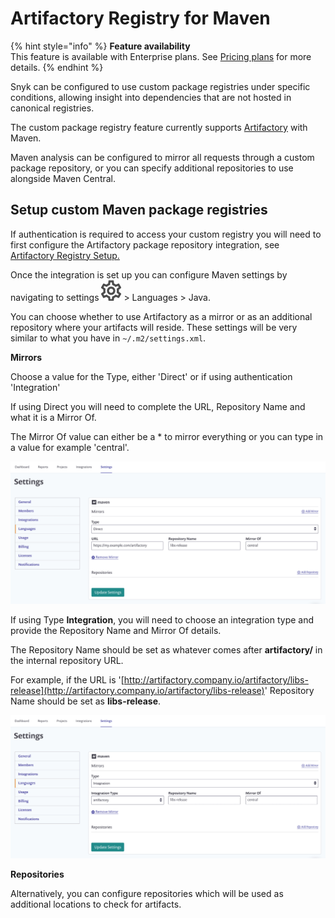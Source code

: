 # Artifactory Registry for Maven

{% hint style="info" %}
**Feature availability**  
This feature is available with Enterprise plans. See [Pricing plans](https://snyk.io/plans/) for more details.
{% endhint %}

Snyk can be configured to use custom package registries under specific conditions, allowing insight into dependencies that are not hosted in canonical registries.

The custom package registry feature currently supports [Artifactory](https://snyk.gitbook.io/user-docs/integrations/private-registry-integrations/artifactory-registry-setup) with Maven.

Maven analysis can be configured to mirror all requests through a custom package repository, or you can specify additional repositories to use alongside Maven Central.

## **Setup custom Maven package registries**

If authentication is required to access your custom registry you will need to first configure the Artifactory package repository integration, see [Artifactory Registry Setup.](https://snyk.gitbook.io/user-docs/integrations/private-registry-integrations/artifactory-registry-setup)

Once the integration is set up you can configure Maven settings by navigating to settings ![](../../.gitbook/assets/cog_icon.png) &gt; Languages &gt; Java.

You can choose whether to use Artifactory as a mirror or as an additional repository where your artifacts will reside. These settings will be very similar to what you have in `~/.m2/settings.xml`.

**Mirrors**

Choose a value for the Type, either 'Direct' or if using authentication 'Integration'

If using Direct you will need to complete the URL, Repository Name and what it is a Mirror Of.

The Mirror Of value can either be a \* to mirror everything or you can type in a value for example 'central'.

![](../../.gitbook/assets/uuid-fd027725-33b3-7f12-a921-d7fba9cedad8-en.png)

If using Type **Integration**, you will need to choose an integration type and provide the Repository Name and Mirror Of details.

The Repository Name should be set as whatever comes after **artifactory/** in the internal repository URL.

For example, if the URL is '[http://artifactory.company.io/artifactory/libs-release](http://artifactory.company.io/artifactory/libs-release)' Repository Name should be set as **libs-release**.

![](../../.gitbook/assets/uuid-293cfd2b-2cd5-b8a3-0671-bf6d2798a3bc-en.png)

**Repositories**

Alternatively, you can configure repositories which will be used as additional locations to check for artifacts.

